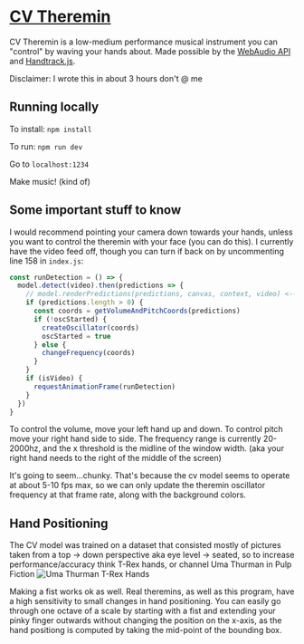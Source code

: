 # [CV Theremin](https://theremin.now.sh)

CV Theremin is a low-medium performance musical instrument you can "control" by waving your hands about. Made possible by the [WebAudio API](https://developer.mozilla.org/en-US/docs/Web/API/Web_Audio_API) and
[Handtrack.js](https://github.com/victordibia/handtrack.js/).

Disclaimer: I wrote this in about 3 hours don't @ me

## Running locally

To install:
`npm install`

To run:
`npm run dev`

Go to `localhost:1234`

Make music! (kind of)

## Some important stuff to know

I would recommend pointing your camera down towards your hands, unless you want to control the theremin with your face (you can do this). I currently have the video feed off, though you can turn if back on by uncommenting line 158 in `index.js`:

```js
const runDetection = () => {
  model.detect(video).then(predictions => {
    // model.renderPredictions(predictions, canvas, context, video) <--- uncomment me!
    if (predictions.length > 0) {
      const coords = getVolumeAndPitchCoords(predictions)
      if (!oscStarted) {
        createOscillator(coords)
        oscStarted = true
      } else {
        changeFrequency(coords)
      }
    }
    if (isVideo) {
      requestAnimationFrame(runDetection)
    }
  })
}
```

To control the volume, move your left hand up and down. To control pitch move your right hand side to side. The frequency range is currently 20-2000hz, and the x threshold is the midline of the window width. (aka your right hand needs to the right of the middle of the screen)

It's going to seem...chunky. That's because the cv model seems to operate at about 5-10 fps max, so we can only update the theremin oscillator frequency at that frame rate, along with the background colors.

## Hand Positioning

The CV model was trained on a dataset that consisted mostly of pictures taken from a top -> down perspective aka eye level -> seated, so to increase performance/accuracy think T-Rex hands, or channel Uma Thurman in Pulp Fiction ![Uma Thurman T-Rex Hands](https://media.giphy.com/media/l2YWwvuPQYndJTxGo/giphy.gif)

Making a fist works ok as well.  Real theremins, as well as this program, have a high sensitivity to small changes in hand positioning.  You can easily go through one octave of a scale by starting with a fist and extending your pinky finger outwards without changing the position on the x-axis, as the hand positiong is computed by taking the mid-point of the bounding box.
